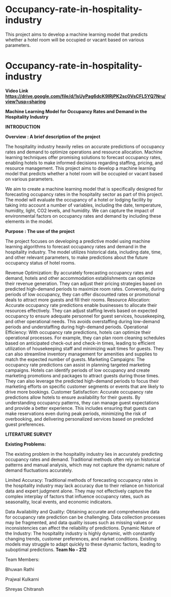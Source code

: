 # Occupancy-rate-in-hospitality-industry
This project aims to develop a machine learning model that predicts whether a hotel room will be occupied or vacant based on various parameters.

# Occupancy-rate-in-hospitality-industry

**Video Link** 
**https://drive.google.com/file/d/1sUyPag6dcK9IRjPK2sc0VsCFL5YQ7Nru/view?usp=sharing**

**Machine Learning Model for Occupancy Rates and Demand in the Hospitality Industry** 

**INTRODUCTION**

**Overview : A brief description of the project**

The hospitality industry heavily relies on accurate predictions of occupancy rates and demand to optimize operations and resource allocation. Machine learning techniques offer promising solutions to forecast occupancy rates, enabling hotels to make informed decisions regarding staffing, pricing, and resource management. This project aims to develop a machine learning model that predicts whether a hotel room will be occupied or vacant based on various parameters.

We aim to create a machine learning model that is specifically designed for forecasting occupancy rates in the hospitality sector as part of this project. The model will evaluate the occupancy of a hotel or lodging facility by taking into account a number of variables, including the date, temperature, humidity, light, CO2 levels, and humidity. We can capture the impact of environmental factors on occupancy rates and demand by including these elements in the model.

**Purpose : The use of the project**

The project focuses on developing a predictive model using machine learning algorithms to forecast occupancy rates and demand in the hospitality industry. The model utilizes historical data, including date, time, and other relevant parameters, to make predictions about the future occupancy status of hotel rooms.

Revenue Optimization: By accurately forecasting occupancy rates and demand, hotels and other accommodation establishments can optimize their revenue generation. They can adjust their pricing strategies based on predicted high-demand periods to maximize room rates. Conversely, during periods of low occupancy, they can offer discounted rates or promotional deals to attract more guests and fill their rooms.
Resource Allocation: Accurate occupancy rate predictions enable businesses to allocate their resources effectively. They can adjust staffing levels based on expected occupancy to ensure adequate personnel for guest services, housekeeping, and other operational needs. This avoids overstaffing during low-demand periods and understaffing during high-demand periods.
Operational Efficiency: With occupancy rate predictions, hotels can optimize their operational processes. For example, they can plan room cleaning schedules based on anticipated check-out and check-in times, leading to efficient utilization of housekeeping staff and minimizing wait times for guests. They can also streamline inventory management for amenities and supplies to match the expected number of guests.
Marketing Campaigns: The occupancy rate predictions can assist in planning targeted marketing campaigns. Hotels can identify periods of low occupancy and create marketing promotions and packages to attract guests during those times. They can also leverage the predicted high-demand periods to focus their marketing efforts on specific customer segments or events that are likely to drive more bookings.
Customer Satisfaction: Accurate occupancy rate predictions allow hotels to ensure availability for their guests. By understanding occupancy patterns, they can manage guest expectations and provide a better experience. This includes ensuring that guests can make reservations even during peak periods, minimizing the risk of overbooking, and delivering personalized services based on predicted guest preferences.


**LITERATURE SURVEY**

**Existing Problems:**

The existing problem in the hospitality industry lies in accurately predicting occupancy rates and demand. Traditional methods often rely on historical patterns and manual analysis, which may not capture the dynamic nature of demand fluctuations accurately.

Limited Accuracy: Traditional methods of forecasting occupancy rates in the hospitality industry may lack accuracy due to their reliance on historical data and expert judgment alone. They may not effectively capture the complex interplay of factors that influence occupancy rates, such as seasonality, local events, and economic indicators.



Data Availability and Quality: Obtaining accurate and comprehensive data for occupancy rate prediction can be challenging. Data collection processes may be fragmented, and data quality issues such as missing values or inconsistencies can affect the reliability of predictions.
Dynamic Nature of the Industry: The hospitality industry is highly dynamic, with constantly changing trends, customer preferences, and market conditions. Existing models may struggle to adapt quickly to these dynamic factors, leading to suboptimal predictions.
**Team No - 212**

Team Members:

Bhuwan Rathi  

Prajwal Kulkarni 
 
Shreyas Chitransh 
